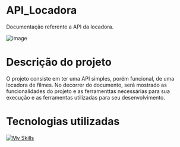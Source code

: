 # API_Locadora
Documentação referente a API da locadora. 

![image](https://user-images.githubusercontent.com/57766036/183265562-90a2228c-dfeb-4ffe-ae2b-36f125980ad4.png)

# Descrição do projeto
O projeto consiste em ter uma API simples, porém funcional, de uma locadora de filmes. No decorrer do documento, será mostrado as funcionalidades do projeto e as ferramenttas necessárias para sua execução e as ferramentas utilizadas para seu desenvolvimento.

# Tecnologias utilizadas
[![My Skills](https://skills.thijs.gg/icons?i=cs,mysql&theme=dark)](https://skills.thijs.gg)


